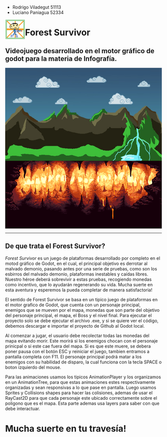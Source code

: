 

- Rodrigo Viladegut 51113
- Luciano Paniagua 52334

<img src="icon.png" align="left" width="64" height="64">

# Forest Survivor
## Videojuego desarrollado en el motor gráfico de godot para la materia de Infografía.

<img align="center" src="assets/art/background/BackgroundMenu.png">
<img align="center" src="assets/art/background/backgroundhell.png">

-----------------
## De que trata el Forest Survivor?
*Forest Survivor* es un juego de plataformas desarrollado por completo en el motod gráfico de Godot, en el cual, el principal objetivo es 
derrotar al malvado demonio, pasando antes por una serie de pruebas, como son los esbirros del malvado demonio, plataformas inestables y caídas libres.
Nuestro héroe deberá sobrevivir a estas pruebas, recogiendo monedas como incentivo, que lo ayudarán regenerando su vida.
Mucha suerte en esta aventura y esperemos la pueda completar de manera satisfactoria!

El sentido de Forest Survivor se basa en un tipico juego de plataformas en el motor grafico de Godot, que cuenta con un personaje principal, enemigos que se mueven por el mapa, monedas que son parte del objetivo del personaje principal, el mapa, el Boss y el nivel final. Para ejecutar el proyecto solo se debe ejecutar el archivo .exe, y si se quiere ver el código, debemos descargar e importar el proyecto de Github al Godot local.

Al comenzar a jugar, el usuario debe recolectar todas las monedas del mapa evitando morir. Este morirá si los enemigos chocan con el personaje prinicpal o si este cae fuera del mapa. Si es que este muere, se debera poner pausa con el botón ESC y reiniciar el juego, tambien entramos a pantalla completa con F11. El personaje principal podrá matar a los enemigos con su habilidad de disparo, la cual funciona con la tecla SPACE o boton izquierdo del mouse.

Para las animaciones usamos los tipicos AnimationPlayer y los organizamos en un AnimationTree, para que estas animaciones estes respectivamente organizadas y sean responsivas a lo que pase en pantalla. Luego usamos Sprites y Collisions shapes para hacer las colisiones, ademas de usar el RayCast2D para que cada personaje este ubicado correctamente sobre el poligono que es el mapa. Esta parte ademas usa layers para saber con que debe interactuar.

# Mucha suerte en tu travesía!




